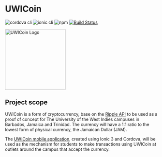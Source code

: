 # UWICoin

![cordova cli](https://img.shields.io/badge/cordova%20cli-v7.1.0-green.svg)
![ionic cli](https://img.shields.io/badge/ionic%20cli-v3.19.1-blue.svg)
![npm](https://img.shields.io/badge/npm-v5.6.0-blue.svg)
[![Build Status](https://travis-ci.org/DarionHernandez/UWICoin-mobile.svg?branch=develop)](https://travis-ci.org/DarionHernandez/UWICoin-mobile)

<img src="https://github.com/DarionHernandez/UWICoin-mobile/blob/develop/src/assets/imgs/icon.png" alt="UWICoin Logo" width="200">

## Project scope

UWICoin is a form of cryptocurrency, base on the <a href="https://github.com/ripple/rippled">Ripple API</a> to be used as a proof of concept for The University of the West Indies campuses in Barbados, Jamaica and Trinidad. The currency will have a 1:1 ratio to the lowest form of physical currency, the Jamaican Dollar (JAM).

The <a href="https://github.com/DarionHernandez/UWICoin-mobile">UWICoin mobile application</a>, created using Ionic 3 and Cordova, will be used as the mechanism for students to make transactions using UWICoin at outlets around the campus that accept the currency.
